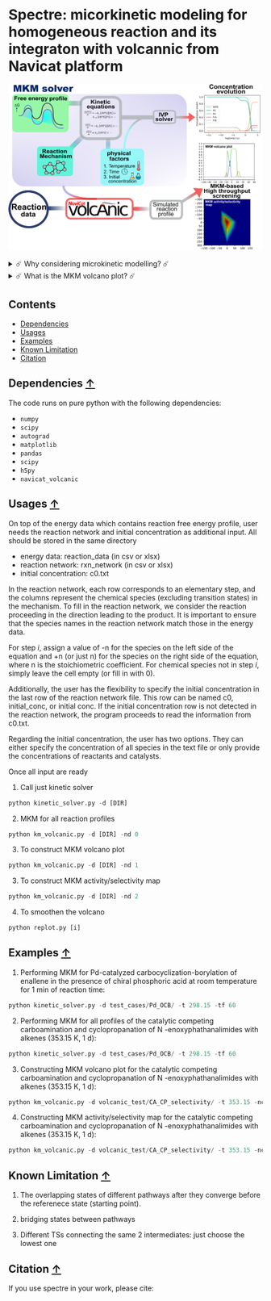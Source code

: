 # Spectre: micorkinetic modeling for homogeneous reaction and its integraton with volcannic from Navicat platform

![workflow](./images/mkm_vp.png)

<details>
    <summary style="cursor: pointer;">
        ☄️ Why considering microkinetic modelling? ☄️
    </summary>
    <p>
        <li>Complicate reaction pathway thermodynamics and kinetics</li>
        <li>Account for physical factors: temperature effect, concentration effect, reaction time
    </p>
</details>


<details>
    <summary style="cursor: pointer;">
        ☄️ What is the MKM volcano plot? ☄️
    </summary>
    <p>
        <li>Volcano plot:  plot between the activity (or reactivity) of catalysts and the descriptor variable based on free energy scaling relationships (typically linear (LFESRs)) </li>
        <li>MKM volcano plot: the activity is expressed as the final product concentration 
    </p>
</details>

## Contents 
* [Dependencies](#dependencies-)
* [Usages](#usages-)
* [Examples](#examples-)
* [Known Limitation](#limitation-)
* [Citation](#citation-)


## Dependencies [↑](#dependencies)
The code runs on pure python with the following dependencies: 
- `numpy`
- `scipy`
- `autograd`
- `matplotlib`
- `pandas`
- `scipy`
- `h5py`
- `navicat_volcanic`


## Usages [↑](#usages)

On top of the energy data which contains reaction free energy profile, user needs the reaction network and initial concentration as additional input. All should be stored in the same directory

- energy data: reaction_data (in csv or xlsx)
- reaction network: rxn_network (in csv or xlsx)
- initial concentration: c0.txt

In the reaction network, each row corresponds to an elementary step, and the columns represent the chemical species (excluding transition states) in the mechanism. To fill in the reaction network, we consider the reaction proceeding in the direction leading to the product. It is important to ensure that the species names in the reaction network match those in the energy data.

For step *i*, assign a value of -n for the species on the left side of the equation and +n (or just n) for the species on the right side of the equation, where n is the stoichiometric coefficient. For chemical species not in step *i*, simply leave the cell empty (or fill in with 0). 

Additionally, the user has the flexibility to specify the initial concentration in the last row of the reaction network file. This row can be named c0, initial_conc, or initial conc. If the initial concentration row is not detected in the reaction network, the program proceeds to read the information from c0.txt.

Regarding the initial concentration, the user has two options. They can either specify the concentration of all species in the text file or only provide the concentrations of reactants and catalysts.


Once all input are ready

1. Call just kinetic solver
```python
python kinetic_solver.py -d [DIR]
```
2. MKM for all reaction profiles
```python
python km_volcanic.py -d [DIR] -nd 0
```

3. To construct MKM volcano plot
```python
python km_volcanic.py -d [DIR] -nd 1
```

3. To construct MKM activity/selectivity map
```python
python km_volcanic.py -d [DIR] -nd 2
```

4. To smoothen the volcano 
```python
python replot.py [i]
```

## Examples [↑](#examples)

1. Performing MKM for Pd-catalyzed carbocyclization-borylation of enallene in the
presence of chiral phosphoric acid at room temperature for 1 min of reaction time: 
```python
python kinetic_solver.py -d test_cases/Pd_OCB/ -t 298.15 -tf 60
```

2. Performing MKM for all profiles of the catalytic 
competing carboamination and cyclopropanation of N -enoxyphathanalimides with alkenes (353.15 K, 1 d):
```python
python kinetic_solver.py -d test_cases/Pd_OCB/ -t 298.15 -tf 60
```

3. Constructing MKM volcano plot for the catalytic
competing carboamination and cyclopropanation of N -enoxyphathanalimides with alkenes (353.15 K, 1 d):
```python
python km_volcanic.py -d volcanic_test/CA_CP_selectivity/ -t 353.15 -ncore 8
```

4. Constructing MKM activity/selectivity map for the catalytic
competing carboamination and cyclopropanation of N -enoxyphathanalimides with alkenes (353.15 K, 1 d):
```python
python km_volcanic.py -d volcanic_test/CA_CP_selectivity/ -t 353.15 -ncore 8 -nd 2
```

## Known Limitation [↑](#limitation)

1. The overlapping states of different pathways after they converge before the referenece state (starting point).

2. bridging states between pathways 

3. Different TSs connecting the same 2 intermediates: just choose the lowest one

## Citation [↑](#citation)

If you use spectre in your work, please cite:
